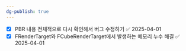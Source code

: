 ```yaml
---
dg-publish: true
---
```


- [x] PBR 내용 전체적으로 다시 확인해서 버그 수정하기 ✅ 2025-04-01
- [x] FRenderTarget와 FCubeRenderTarget에서 발생하는 메모리 누수 해결 ✅ 2025-04-01